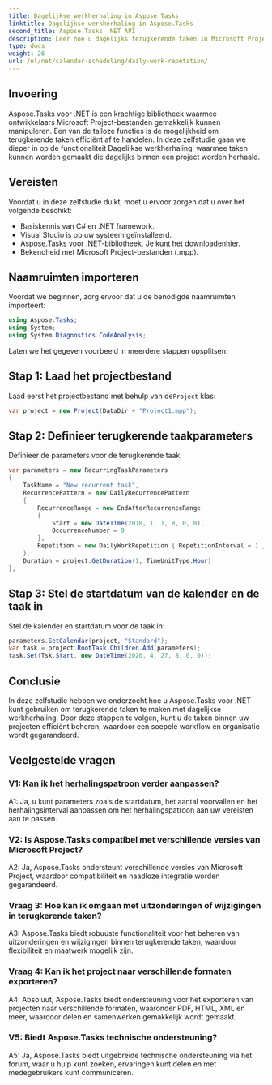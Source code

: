 ```yaml
---
title: Dagelijkse werkherhaling in Aspose.Tasks
linktitle: Dagelijkse werkherhaling in Aspose.Tasks
second_title: Aspose.Tasks .NET API
description: Leer hoe u dagelijks terugkerende taken in Microsoft Project-bestanden kunt maken met Aspose.Tasks voor .NET. Verhoog moeiteloos de productiviteit en organisatie.
type: docs
weight: 26
url: /nl/net/calendar-scheduling/daily-work-repetition/
---
```

## Invoering

Aspose.Tasks voor .NET is een krachtige bibliotheek waarmee ontwikkelaars Microsoft Project-bestanden gemakkelijk kunnen manipuleren. Een van de talloze functies is de mogelijkheid om terugkerende taken efficiënt af te handelen. In deze zelfstudie gaan we dieper in op de functionaliteit Dagelijkse werkherhaling, waarmee taken kunnen worden gemaakt die dagelijks binnen een project worden herhaald.

## Vereisten

Voordat u in deze zelfstudie duikt, moet u ervoor zorgen dat u over het volgende beschikt:

- Basiskennis van C# en .NET framework.
- Visual Studio is op uw systeem geïnstalleerd.
-  Aspose.Tasks voor .NET-bibliotheek. Je kunt het downloaden[hier](https://releases.aspose.com/tasks/net/).
- Bekendheid met Microsoft Project-bestanden (.mpp).

## Naamruimten importeren

Voordat we beginnen, zorg ervoor dat u de benodigde naamruimten importeert:

```csharp
using Aspose.Tasks;
using System;
using System.Diagnostics.CodeAnalysis;


```

Laten we het gegeven voorbeeld in meerdere stappen opsplitsen:

## Stap 1: Laad het projectbestand

Laad eerst het projectbestand met behulp van de`Project` klas:

```csharp
var project = new Project(DataDir + "Project1.mpp");
```

## Stap 2: Definieer terugkerende taakparameters

Definieer de parameters voor de terugkerende taak:

```csharp
var parameters = new RecurringTaskParameters
{
    TaskName = "New recurrent task",
    RecurrencePattern = new DailyRecurrencePattern
    {
        RecurrenceRange = new EndAfterRecurrenceRange
        {
            Start = new DateTime(2018, 1, 1, 8, 0, 0),
            OccurrenceNumber = 9
        },
        Repetition = new DailyWorkRepetition { RepetitionInterval = 1 }
    },
    Duration = project.GetDuration(1, TimeUnitType.Hour)
};
```

## Stap 3: Stel de startdatum van de kalender en de taak in

Stel de kalender en startdatum voor de taak in:

```csharp
parameters.SetCalendar(project, "Standard");
var task = project.RootTask.Children.Add(parameters);
task.Set(Tsk.Start, new DateTime(2020, 4, 27, 8, 0, 0));
```

## Conclusie

In deze zelfstudie hebben we onderzocht hoe u Aspose.Tasks voor .NET kunt gebruiken om terugkerende taken te maken met dagelijkse werkherhaling. Door deze stappen te volgen, kunt u de taken binnen uw projecten efficiënt beheren, waardoor een soepele workflow en organisatie wordt gegarandeerd.

## Veelgestelde vragen

### V1: Kan ik het herhalingspatroon verder aanpassen?

A1: Ja, u kunt parameters zoals de startdatum, het aantal voorvallen en het herhalingsinterval aanpassen om het herhalingspatroon aan uw vereisten aan te passen.

### V2: Is Aspose.Tasks compatibel met verschillende versies van Microsoft Project?

A2: Ja, Aspose.Tasks ondersteunt verschillende versies van Microsoft Project, waardoor compatibiliteit en naadloze integratie worden gegarandeerd.

### Vraag 3: Hoe kan ik omgaan met uitzonderingen of wijzigingen in terugkerende taken?

A3: Aspose.Tasks biedt robuuste functionaliteit voor het beheren van uitzonderingen en wijzigingen binnen terugkerende taken, waardoor flexibiliteit en maatwerk mogelijk zijn.

### Vraag 4: Kan ik het project naar verschillende formaten exporteren?

A4: Absoluut, Aspose.Tasks biedt ondersteuning voor het exporteren van projecten naar verschillende formaten, waaronder PDF, HTML, XML en meer, waardoor delen en samenwerken gemakkelijk wordt gemaakt.

### V5: Biedt Aspose.Tasks technische ondersteuning?

A5: Ja, Aspose.Tasks biedt uitgebreide technische ondersteuning via het forum, waar u hulp kunt zoeken, ervaringen kunt delen en met medegebruikers kunt communiceren.